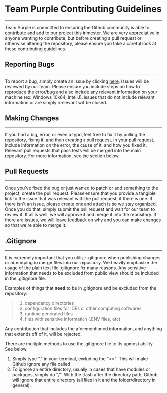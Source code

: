 # Team Purple Contributing Guidelines

<hr>

Team Purple is committed to ensuring the Github community is able to contribute and add to our project this trimester. We are very appreciative in anyone wanting to contribute, but before creating a pull request or otherwise altering the repository, please ensure you take a careful look at these contributing guidelines.

## Reporting Bugs

<hr>

To report a bug, simply create an issue by clicking [here](https://github.com/nolanplatt/AP-CSA-T2/issues). Issues will be reviewed by our team. Please ensure you include steps on how to reproduce the error/bug and also include any relevant information on your machine (ex: Windows 10x64, InteliJ). Issues that do not include relevant information or are simply irrelevant will be closed.

## Making Changes

<hr>

If you find a big, error, or even a typo, feel free to fix it by pulling the repository, fixing it, and then creating a pull request. In your pull request, include information on the error, the cause of it, and how you fixed it. Relevant pull requests that pass tests will be merged into the main repository. For more information, see the section below.

## Pull Requests

<hr>

Once you've fixed the bug or just wanted to patch or add something to the project, create the pull request. Please ensure that you provide a tangible link to the issue that was relevant with the pull request, if there is one. If there isn't an issue, please create one and attach is so we stay organized. Once you do that, simply submit the pull request and wait for our team to review it. If all is well, we will approve it and merge it into the repository. If there are issues, we will leave feedback on why and you can make changes so that we're able to merge it.



## .Gitignore

<hr>

It is extremely important that you utilize .gitignore when publishing changes or attemtping to merge files into our repository. We heavily emphasize the usage of the plain text file .gitignore for many reasons. Any sensitive information that needs to be excluded from public view should be included in the .gitignore file. 

Examples of things that **need** to be in .gitignore and be excluded from the repository:

>
>
>1. dependency directories 
>2. configuration files for IDEs or other computing softwares
>3. runtime generated files
>4. files with sensitive information (.ENV files, etc)

Any contribution that includes the aforementioned information, and anything that extends off of it, will be rejected.

There are multiple methods to use the .gitignore file to its upmost ability. See below.

1. Simply type ".<filename>" in your terminal, excluding the "<>". This will make Github ignore any file called <filename>.
2. To ignore an entire directory, usually in cases that have modules or packages, simply do "<filedirectory>/". With the slash after the directory path, Github will ignore that entire directory (all files in it and the folder/directory in general). 











 